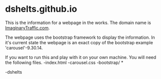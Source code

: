 dshelts.github.io
=================

This is the information for a webpage in the works. The domain name is [ImaginaryTraffic.com](http://www.imaginarytraffic.com). 

The webpage uses the bootstrap framework to display the information. In it's current state the webpage is an exact copy of the bootstrap example 'carousel'-9.30.14.

If you want to run this and play with it on your own machine. You will need the following files.
-index.html
-carousel.css
-bootstrap/ * 

-dshelts	